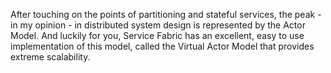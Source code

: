 After touching on the points of partitioning and stateful services, the peak - in my opinion - in distributed system design is represented by the Actor Model. And luckily for you, Service Fabric has an excellent, easy to use implementation of this model, called the Virtual Actor Model that provides extreme scalability.